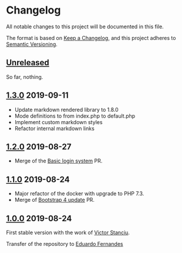 # Changelog

All notable changes to this project will be documented in this file.

The format is based on [Keep a Changelog](https://keepachangelog.com/en/1.0.0/),
and this project adheres to [Semantic Versioning](https://semver.org/spec/v2.0.0.html).

## [Unreleased]

So far, nothing.

## [1.3.0] 2019-09-11

- Update markdown rendered library to 1.8.0
- Mode definitions to from index.php to default.php
- Implement custom markdown styles
- Refactor internal markdown links

## [1.2.0] 2019-08-27

- Merge of the [Basic login system](https://github.com/devaneando/Wikitten/pull/90) PR.

## [1.1.0] 2019-08-24

- Major refactor of the docker with upgrade to PHP 7.3.
- Merge of [Bootstrap 4 update](https://github.com/devaneando/Wikitten/pull/93) PR.

## [1.0.0] 2019-08-24

First stable version with the work of [Victor Stanciu](vic.stanciu@gmail.com).

Transfer of the repository to [Eduardo Fernandes](edu.fernandes.pt@gmail.com)

[Unreleased]: https://github.com/devaneando/Wikitten/compare/v1.3.0...HEAD
[1.3.0]: https://github.com/devaneando/Wikitten/compare/v1.2.0...v1.3.0
[1.2.0]: https://github.com/devaneando/Wikitten/compare/v1.1.0...v1.2.0
[1.1.0]: https://github.com/devaneando/Wikitten/compare/v1.0.0...v1.1.0
[1.0.0]: https://github.com/devaneando/Wikitten/releases/tag/v1.0.0
